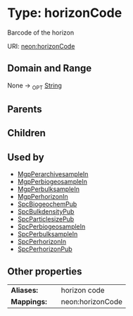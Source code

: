 
# Type: horizonCode


Barcode of the horizon

URI: [neon:horizonCode](https://data.neonscience.org/horizonCode)


## Domain and Range

None ->  <sub>OPT</sub> [String](types/String.md)

## Parents


## Children


## Used by

 * [MgpPerarchivesampleIn](MgpPerarchivesampleIn.md)
 * [MgpPerbiogeosampleIn](MgpPerbiogeosampleIn.md)
 * [MgpPerbulksampleIn](MgpPerbulksampleIn.md)
 * [MgpPerhorizonIn](MgpPerhorizonIn.md)
 * [SpcBiogeochemPub](SpcBiogeochemPub.md)
 * [SpcBulkdensityPub](SpcBulkdensityPub.md)
 * [SpcParticlesizePub](SpcParticlesizePub.md)
 * [SpcPerbiogeosampleIn](SpcPerbiogeosampleIn.md)
 * [SpcPerbulksampleIn](SpcPerbulksampleIn.md)
 * [SpcPerhorizonIn](SpcPerhorizonIn.md)
 * [SpcPerhorizonPub](SpcPerhorizonPub.md)

## Other properties

|  |  |  |
| --- | --- | --- |
| **Aliases:** | | horizon code |
| **Mappings:** | | neon:horizonCode |

